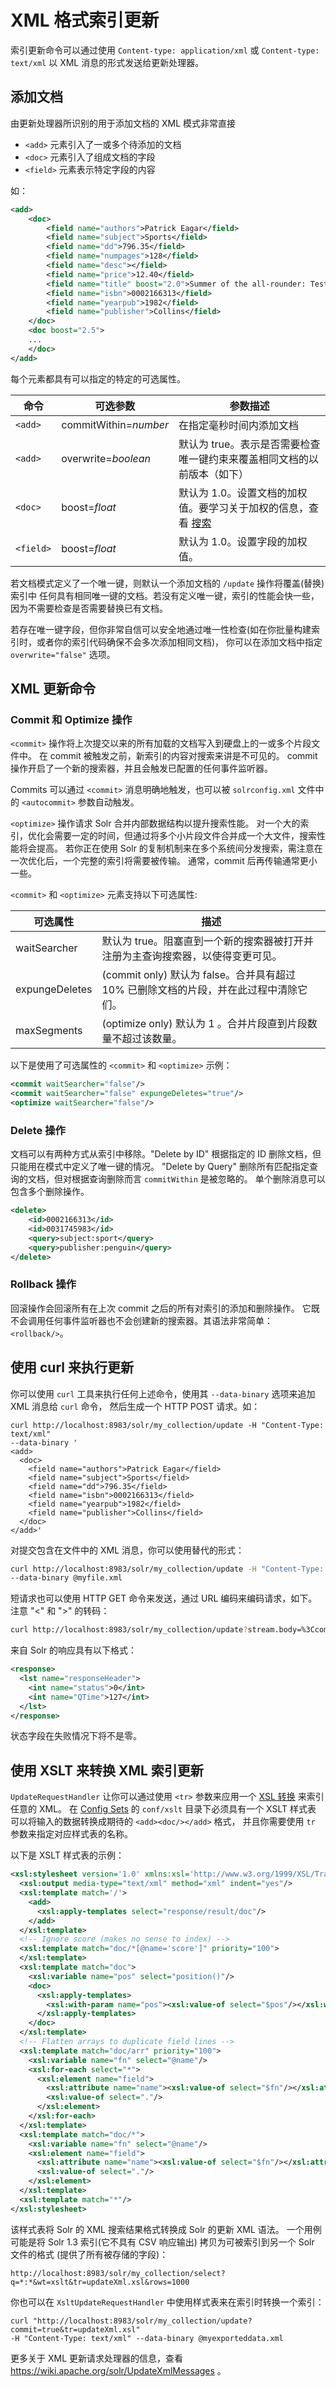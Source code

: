 # XML 格式索引更新

索引更新命令可以通过使用 `Content-type: application/xml` 或 `Content-type: text/xml`
以 XML 消息的形式发送给更新处理器。

## 添加文档

由更新处理器所识别的用于添加文档的 XML 模式非常直接

* `<add>` 元素引入了一或多个待添加的文档
* `<doc>` 元素引入了组成文档的字段
* `<field>` 元素表示特定字段的内容

如：

```xml
<add>
    <doc>
        <field name="authors">Patrick Eagar</field>
        <field name="subject">Sports</field>
        <field name="dd">796.35</field>
        <field name="numpages">128</field>
        <field name="desc"></field>
        <field name="price">12.40</field>
        <field name="title" boost="2.0">Summer of the all-rounder: Test and championship cricket in England 1982</field>
        <field name="isbn">0002166313</field>
        <field name="yearpub">1982</field>
        <field name="publisher">Collins</field>
    </doc>
    <doc boost="2.5">
    ...
    </doc>
</add>
```

每个元素都具有可以指定的特定的可选属性。

|命令     |可选参数    |参数描述                      |
|--------|-----------|-----------------------------|
|`<add>` |commitWithin=*number* |在指定毫秒时间内添加文档 |
|`<add>` |overwrite=*boolean* |默认为 true。表示是否需要检查唯一键约束来覆盖相同文档的以前版本（如下）|
|`<doc>` |boost=*float* |默认为 1.0。设置文档的加权值。要学习关于加权的信息，查看 [搜索](../../searching/readme.md) |
|`<field>` |boost=*float* |默认为 1.0。设置字段的加权值。 |

若文档模式定义了一个唯一键，则默认一个添加文档的 `/update` 操作将覆盖(替换)索引中
任何具有相同唯一键的文档。若没有定义唯一键，索引的性能会快一些，
因为不需要检查是否需要替换已有文档。

若存在唯一键字段，但你非常自信可以安全地通过唯一性检查(如在你批量构建索引时，或者你的索引代码确保不会多次添加相同文档)，
你可以在添加文档中指定 `overwrite="false"` 选项。

## XML 更新命令

### Commit 和 Optimize 操作

`<commit>` 操作将上次提交以来的所有加载的文档写入到硬盘上的一或多个片段文件中。
在 commit 被触发之前，新索引的内容对搜索来讲是不可见的。
commit 操作开启了一个新的搜索器，并且会触发已配置的任何事件监听器。

Commits 可以通过 `<commit>` 消息明确地触发，也可以被 `solrconfig.xml` 文件中的 `<autocommit>` 参数自动触发。

`<optimize>` 操作请求 Solr 合并内部数据结构以提升搜索性能。
对一个大的索引，优化会需要一定的时间，但通过将多个小片段文件合并成一个大文件，搜索性能将会提高。
若你正在使用 Solr 的复制机制来在多个系统间分发搜索，需注意在一次优化后，一个完整的索引将需要被传输。
通常，commit 后再传输通常更小一些。

`<commit>` 和 `<optimize>` 元素支持以下可选属性:

|可选属性        |描述                         |
|---------------|-----------------------------|
|waitSearcher   |默认为 true。阻塞直到一个新的搜索器被打开并注册为主查询搜索器，以使得变更可见。 |
|expungeDeletes |(commit only) 默认为 false。合并具有超过 10% 已删除文档的片段，并在此过程中清除它们。 |
|maxSegments    |(optimize only) 默认为 1 。合并片段直到片段数量不超过该数量。 |

以下是使用了可选属性的 `<commit>` 和 `<optimize>` 示例：

```xml
<commit waitSearcher="false"/>
<commit waitSearcher="false" expungeDeletes="true"/>
<optimize waitSearcher="false"/>
```

### Delete 操作

文档可以有两种方式从索引中移除。"Delete by ID" 根据指定的 ID 删除文档，但只能用在模式中定义了唯一键的情况。
"Delete by Query" 删除所有匹配指定查询的文档，但对根据查询删除而言 `commitWithin` 是被忽略的。
单个删除消息可以包含多个删除操作。

```xml
<delete>
    <id>0002166313</id>
    <id>0031745983</id>
    <query>subject:sport</query>
    <query>publisher:penguin</query>
</delete>
```

### Rollback 操作

回滚操作会回滚所有在上次 commit 之后的所有对索引的添加和删除操作。
它既不会调用任何事件监听器也不会创建新的搜索器。其语法非常简单： `<rollback/>`。

## 使用 curl 来执行更新

你可以使用 `curl` 工具来执行任何上述命令，使用其 `--data-binary` 选项来追加 XML 消息给 `curl` 命令，
然后生成一个 HTTP POST 请求。如：

```
curl http://localhost:8983/solr/my_collection/update -H "Content-Type: text/xml"
--data-binary '
<add>
  <doc>
    <field name="authors">Patrick Eagar</field>
    <field name="subject">Sports</field>
    <field name="dd">796.35</field>
    <field name="isbn">0002166313</field>
    <field name="yearpub">1982</field>
    <field name="publisher">Collins</field>
  </doc>
</add>'
```

对提交包含在文件中的 XML 消息，你可以使用替代的形式：

```bash
curl http://localhost:8983/solr/my_collection/update -H "Content-Type: text/xml"
--data-binary @myfile.xml
```

短请求也可以使用 HTTP GET 命令来发送，通过 URL 编码来编码请求，如下。注意 "<" 和 ">" 的转码：

```bash
curl http://localhost:8983/solr/my_collection/update?stream.body=%3Ccommit/%3E
```

来自 Solr 的响应具有以下格式：

```xml
<response>
  <lst name="responseHeader">
    <int name="status">0</int>
    <int name="QTime">127</int>
  </lst>
</response>
```

状态字段在失败情况下将不是零。

## 使用 XSLT 来转换 XML 索引更新

`UpdateRequestHandler` 让你可以通过使用 `<tr>` 参数来应用一个
[XSL 转换](https://en.wikipedia.org/wiki/XSLT) 来索引任意的 XML。
在 [Config Sets](../../config/core/config_sets.md) 的 `conf/xslt` 目录下必须具有一个 XSLT 样式表
可以将输入的数据转换成期待的  `<add><doc/></add>` 格式，
并且你需要使用 `tr` 参数来指定对应样式表的名称。

以下是 XSLT 样式表的示例：

```xml
<xsl:stylesheet version='1.0' xmlns:xsl='http://www.w3.org/1999/XSL/Transform'>
  <xsl:output media-type="text/xml" method="xml" indent="yes"/>
  <xsl:template match='/'>
    <add>
      <xsl:apply-templates select="response/result/doc"/>
    </add>
  </xsl:template>
  <!-- Ignore score (makes no sense to index) -->
  <xsl:template match="doc/*[@name='score']" priority="100">
  </xsl:template>
  <xsl:template match="doc">
    <xsl:variable name="pos" select="position()"/>
    <doc>
      <xsl:apply-templates>
        <xsl:with-param name="pos"><xsl:value-of select="$pos"/></xsl:with-param>
      </xsl:apply-templates>
    </doc>
  </xsl:template>
  <!-- Flatten arrays to duplicate field lines -->
  <xsl:template match="doc/arr" priority="100">
    <xsl:variable name="fn" select="@name"/>
    <xsl:for-each select="*">
      <xsl:element name="field">
        <xsl:attribute name="name"><xsl:value-of select="$fn"/></xsl:attribute>
        <xsl:value-of select="."/>
      </xsl:element>
    </xsl:for-each>
  </xsl:template>
  <xsl:template match="doc/*">
    <xsl:variable name="fn" select="@name"/>
    <xsl:element name="field">
      <xsl:attribute name="name"><xsl:value-of select="$fn"/></xsl:attribute>
      <xsl:value-of select="."/>
    </xsl:element>
  </xsl:template>
  <xsl:template match="*"/>
</xsl:stylesheet>
```

该样式表将 Solr 的 XML 搜索结果格式转换成 Solr 的更新 XML 语法。
一个用例可能是将 Solr 1.3 索引(它不具有 CSV 响应输出) 拷贝为可被索引到另一个 Solr 文件的格式 (提供了所有被存储的字段)：

```
http://localhost:8983/solr/my_collection/select?q=*:*&wt=xslt&tr=updateXml.xsl&rows=1000
```

你也可以在 `XsltUpdateRequestHandler` 中使用样式表来在索引时转换一个索引：

```
curl "http://localhost:8983/solr/my_collection/update?commit=true&tr=updateXml.xsl"
-H "Content-Type: text/xml" --data-binary @myexporteddata.xml
```

更多关于 XML 更新请求处理器的信息，查看 https://wiki.apache.org/solr/UpdateXmlMessages 。
